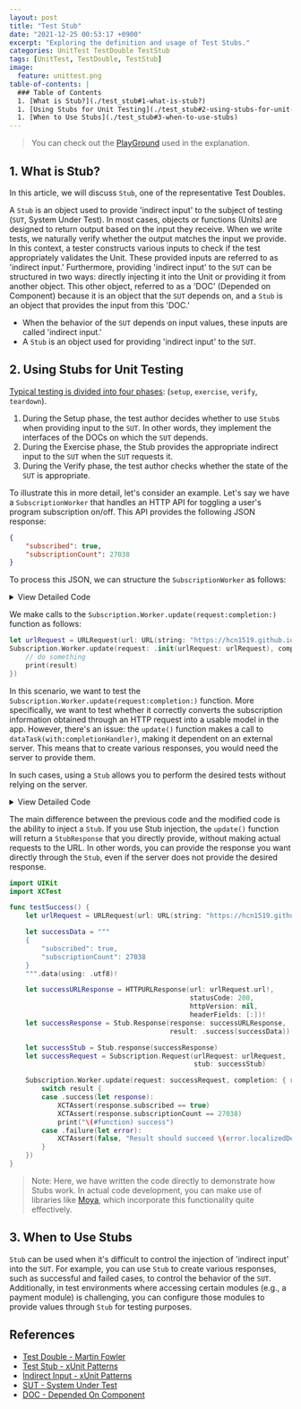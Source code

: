 ```yaml
---
layout: post
title: "Test Stub"
date: "2021-12-25 00:53:17 +0900"
excerpt: "Exploring the definition and usage of Test Stubs."
categories: UnitTest TestDouble TestStub
tags: [UnitTest, TestDouble, TestStub]
image:
  feature: unittest.png
table-of-contents: |
  ### Table of Contents
  1. [What is Stub?](./test_stub#1-what-is-stub?)
  1. [Using Stubs for Unit Testing](./test_stub#2-using-stubs-for-unit-testing)
  1. [When to Use Stubs](./test_stub#3-when-to-use-stubs)
---
```


> You can check out the [PlayGround](https://github.com/hcn1519/TestDoublePlayGround) used in the explanation.

## 1. What is Stub?

In this article, we will discuss `Stub`, one of the representative Test Doubles.

A `Stub` is an object used to provide 'indirect input' to the subject of testing (`SUT`, System Under Test). In most cases, objects or functions (Units) are designed to return output based on the input they receive. When we write tests, we naturally verify whether the output matches the input we provide. In this context, a tester constructs various inputs to check if the test appropriately validates the Unit. These provided inputs are referred to as 'indirect input.' Furthermore, providing 'indirect input' to the `SUT` can be structured in two ways: directly injecting it into the Unit or providing it from another object. This other object, referred to as a 'DOC' (Depended on Component) because it is an object that the `SUT` depends on, and a `Stub` is an object that provides the input from this 'DOC.'

- When the behavior of the `SUT` depends on input values, these inputs are called 'indirect input.'
- A `Stub` is an object used for providing 'indirect input' to the `SUT`.

## 2. Using Stubs for Unit Testing

[Typical testing is divided into four phases](https://hcn1519.github.io/en/articles/2021-09/unittest): (`setup`, `exercise`, `verify`, `teardown`).

1. During the Setup phase, the test author decides whether to use `Stub`s when providing input to the `SUT`. In other words, they implement the interfaces of the DOCs on which the `SUT` depends.
2. During the Exercise phase, the Stub provides the appropriate indirect input to the `SUT` when the `SUT` requests it.
3. During the Verify phase, the test author checks whether the state of the `SUT` is appropriate.

To illustrate this in more detail, let's consider an example. Let's say we have a `SubscriptionWorker` that handles an HTTP API for toggling a user's program subscription on/off. This API provides the following JSON response:

```json
{
    "subscribed": true,
    "subscriptionCount": 27038
}
```

To process this JSON, we can structure the `SubscriptionWorker` as follows:

<details>
    <summary>View Detailed Code</summary>

{% highlight swift %}
protocol RequestConvertible {
    var urlRequest: URLRequest { get }
}

enum Subscription {
    enum SubscriptionError: Swift.Error {
        case unExpected(response: HTTPURLResponse)
    }

    struct Request: RequestConvertible {
        let urlRequest: URLRequest
    }

    struct Response: Decodable {
        let subscribed: Int
        let subscriptionCount: Bool
    }

    struct Worker {
        static func update(request: RequestConvertible,
                           completion: @escaping ((Result<Response, Error>) -> Void)) {

            let dataTask = URLSession(configuration: .default)
                .dataTask(with: request.urlRequest, completionHandler: { data, urlResponse, error in

                    if let error = error {
                        completion(.failure(error))
                    }
                    guard
                        let data = data,
                        let urlResponse = urlResponse as? HTTPURLResponse else {
                            return
                        }
                    switch urlResponse.statusCode {
                    case 200:
                        do {
                            let response = try JSONDecoder().decode(Response.self,
                                                                    from: data)
                            completion(.success(response))
                        } catch {
                            completion(.failure(error))
                        }
                    default:
                        completion(.failure(SubscriptionError.unExpected(response: urlResponse)))
                    }
                })
            dataTask.resume()
        }
    }
}
{% endhighlight %}

</details>

We make calls to the `Subscription.Worker.update(request:completion:)` function as follows:

```swift
let urlRequest = URLRequest(url: URL(string: "https://hcn1519.github.io")!)
Subscription.Worker.update(request: .init(urlRequest: urlRequest), completion: { result in
    // do something
    print(result)
})
```

In this scenario, we want to test the `Subscription.Worker.update(request:completion:)` function. More specifically, we want to test whether it correctly converts the subscription information obtained through an HTTP request into a usable model in the app. However, there's an issue: the `update()` function makes a call to `dataTask(with:completionHandler)`, making it dependent on an external server. This means that to create various responses, you would need the server to provide them.

In such cases, using a `Stub` allows you to perform the desired tests without relying on the server.

<details>
    <summary>View Detailed Code</summary>

{% highlight swift %}
import Foundation

public protocol RequestConvertible {
    var urlRequest: URLRequest { get }
    var stub: Stub? { get }
}

public enum Stub {
    case response(Response)
    
    public struct Response {
        public let response: URLResponse
        public let result: Result<Data, Error>

        public init(response: URLResponse, result: Result<Data, Error>) {
            self.response = response
            self.result = result
        }
    }
    
    public enum Error: Swift.Error {
        case emptyStubResponse
        case statusCode(Int)
    }
}

public enum Subscription {
    public enum Error: Swift.Error {
        case unExpected(response: HTTPURLResponse)
    }
    
    public struct Request: RequestConvertible {
        public let urlRequest: URLRequest
        public var stub: Stub?

        public init(urlRequest: URLRequest, stub: Stub?) {
            self.urlRequest = urlRequest
            self.stub = stub
        }
    }
    
    public struct Response: Decodable {
        public let subscribed: Bool
        public let subscriptionCount: Int
    }
    
    public struct Worker {
        public static func update(request: Request,
                                  completion: @escaping ((Result<Response, Swift.Error>) -> Void)) {
            
            let dataTask = URLSession(configuration: .default)
                .dataTask(request: request, completionHanlder: { data, urlResponse, error in
                    
                    if let error = error {
                        completion(.failure(error))
                    }
                    guard
                        let data = data,
                        let urlResponse = urlResponse as? HTTPURLResponse else {
                            return
                        }
                    switch urlResponse.statusCode {
                    case 200:
                        do {
                            let response = try JSONDecoder().decode(Response.self,
                                                                    from: data)
                            completion(.success(response))


                        } catch {
                            completion(.failure(error))
                        }
                    default:
                        completion(.failure(Error.unExpected(response: urlResponse)))
                    }
                })
            dataTask?.resume()
        }
    }
}

extension URLSession {
    public typealias CompletionHandler = (Data?, URLResponse?, Swift.Error?) -> Void
    
    public func dataTask(request: RequestConvertible,
                         completionHanlder: @escaping CompletionHandler) -> URLSessionDataTask? {
        
        guard let stub = request.stub else {
            return dataTask(with: request.urlRequest, completionHandler: completionHanlder)
        }
        
        switch stub {
        case .response(let stubResponse):
            switch stubResponse.result {
            case .success(let data):
                completionHanlder(data, stubResponse.response, nil)
            case .failure(let error):
                completionHanlder(nil, stubResponse.response, error)
            }
        }
        return nil
    }
}
{% endhighlight %}

</details>

The main difference between the previous code and the modified code is the ability to inject a `Stub`. If you use Stub injection, the `update()` function will return a `StubResponse` that you directly provide, without making actual requests to the URL. In other words, you can provide the response you want directly through the `Stub`, even if the server does not provide the desired response.

```swift
import UIKit
import XCTest

func testSuccess() {
    let urlRequest = URLRequest(url: URL(string: "https://hcn1519.github.io")!)

    let successData = """
    {
        "subscribed": true,
        "subscriptionCount": 27038
    }
    """.data(using: .utf8)!

    let successURLResponse = HTTPURLResponse(url: urlRequest.url!,
                                             statusCode: 200,
                                             httpVersion: nil,
                                             headerFields: [:])!
    let successResponse = Stub.Response(response: successURLResponse,
                                        result: .success(successData))

    let successStub = Stub.response(successResponse)
    let successRequest = Subscription.Request(urlRequest: urlRequest,
                                              stub: successStub)

    Subscription.Worker.update(request: successRequest, completion: { result in
        switch result {
        case .success(let response):
            XCTAssert(response.subscribed == true)
            XCTAssert(response.subscriptionCount == 27038)
            print("\(#function) success")
        case .failure(let error):
            XCTAssert(false, "Result should succeed \(error.localizedDescription)")
        }
    })
}
```

> Note: Here, we have written the code directly to demonstrate how Stubs work. In actual code development, you can make use of libraries like [Moya](https://github.com/Moya/Moya/blob/master/docs/Testing.md), which incorporate this functionality quite effectively.

## 3. When to Use Stubs

`Stub` can be used when it's difficult to control the injection of 'indirect input' into the `SUT`. For example, you can use `Stub` to create various responses, such as successful and failed cases, to control the behavior of the `SUT`. Additionally, in test environments where accessing certain modules (e.g., a payment module) is challenging, you can configure those modules to provide values through `Stub` for testing purposes.

## References

- [Test Double - Martin Fowler](https://martinfowler.com/bliki/TestDouble.html)
- [Test Stub - xUnit Patterns](http://xunitpatterns.com/Test%20Stub.html)
- [Indirect Input - xUnit Patterns](http://xunitpatterns.com/indirect%20input.html)
- [SUT - System Under Test](http://xunitpatterns.com/SUT.html)
- [DOC - Depended On Component](http://xunitpatterns.com/DOC.html)